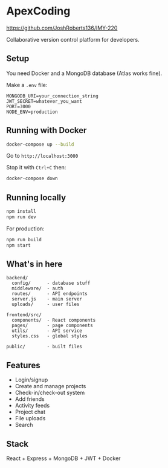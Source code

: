 # ApexCoding

https://github.com/JoshRoberts136/IMY-220

Collaborative version control platform for developers.

## Setup

You need Docker and a MongoDB database (Atlas works fine).

Make a `.env` file:
```
MONGODB_URI=your_connection_string
JWT_SECRET=whatever_you_want
PORT=3000
NODE_ENV=production
```

## Running with Docker

```bash
docker-compose up --build
```

Go to `http://localhost:3000`

Stop it with `Ctrl+C` then:
```bash
docker-compose down
```

## Running locally

```bash
npm install
npm run dev
```

For production:
```bash
npm run build
npm start
```

## What's in here

```
backend/
  config/      - database stuff
  middleware/  - auth
  routes/      - API endpoints
  server.js    - main server
  uploads/     - user files

frontend/src/
  components/  - React components
  pages/       - page components
  utils/       - API service
  styles.css   - global styles

public/        - built files
```

## Features

- Login/signup
- Create and manage projects
- Check-in/check-out system
- Add friends
- Activity feeds
- Project chat
- File uploads
- Search

## Stack

React + Express + MongoDB + JWT + Docker
